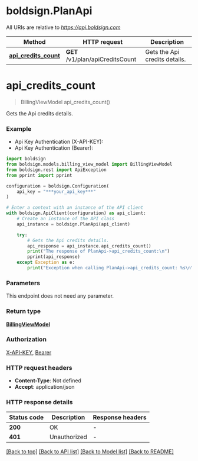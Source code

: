# boldsign.PlanApi

All URIs are relative to *https://api.boldsign.com*

Method | HTTP request | Description
------------- | ------------- | -------------
[**api_credits_count**](PlanApi.md#api_credits_count) | **GET** /v1/plan/apiCreditsCount | Gets the Api credits details.


# **api_credits_count**
> BillingViewModel api_credits_count()

Gets the Api credits details.

### Example

* Api Key Authentication (X-API-KEY):
* Api Key Authentication (Bearer):

```python
import boldsign
from boldsign.models.billing_view_model import BillingViewModel
from boldsign.rest import ApiException
from pprint import pprint

configuration = boldsign.Configuration(
    api_key = "***your_api_key***"
)

# Enter a context with an instance of the API client
with boldsign.ApiClient(configuration) as api_client:
    # Create an instance of the API class
    api_instance = boldsign.PlanApi(api_client)

    try:
        # Gets the Api credits details.
        api_response = api_instance.api_credits_count()
        print("The response of PlanApi->api_credits_count:\n")
        pprint(api_response)
    except Exception as e:
        print("Exception when calling PlanApi->api_credits_count: %s\n" % e)
```



### Parameters

This endpoint does not need any parameter.

### Return type

[**BillingViewModel**](BillingViewModel.md)

### Authorization

[X-API-KEY](../README.md#X-API-KEY), [Bearer](../README.md#Bearer)

### HTTP request headers

 - **Content-Type**: Not defined
 - **Accept**: application/json

### HTTP response details

| Status code | Description | Response headers |
|-------------|-------------|------------------|
**200** | OK |  -  |
**401** | Unauthorized |  -  |

[[Back to top]](#) [[Back to API list]](../README.md#documentation-for-api-endpoints) [[Back to Model list]](../README.md#documentation-for-models) [[Back to README]](../README.md)

